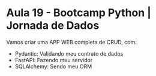 # Aula 19 - Bootcamp Python | Jornada de Dados

Vamos criar uma APP WEB completa de CRUD, com:

- Pydantic: Validando meu contrato de dados
- FastAPI: Fazendo meu servidor
- SQLAlchemy: Sendo meu ORM